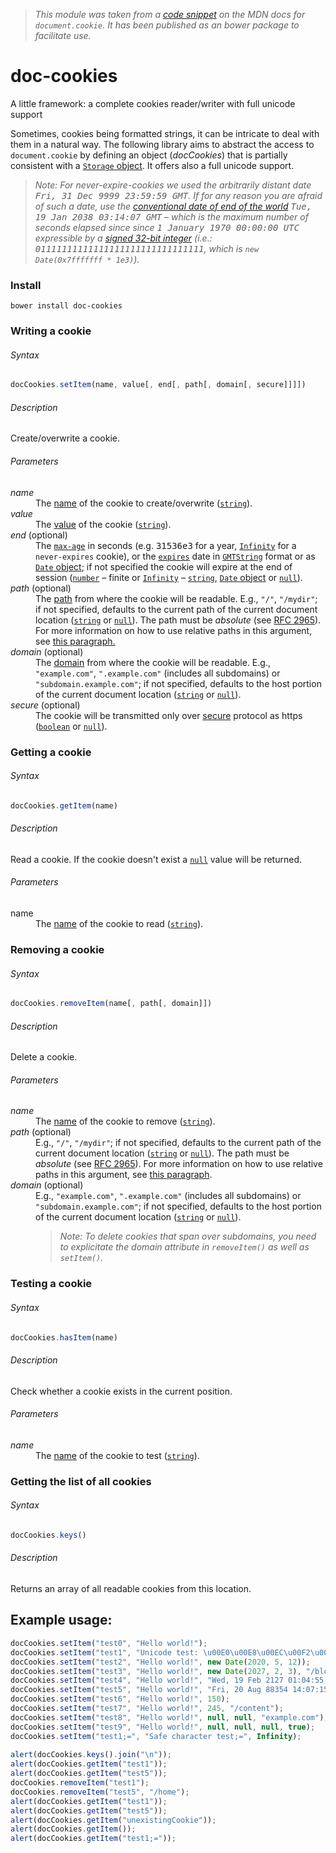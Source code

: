 > *This module was taken from a [code snippet](https://developer.mozilla.org/en-US/docs/Web/API/document/cookie#A_little_framework.3A_a_complete_cookies_reader.2Fwriter_with_full_unicode_support) on the MDN docs for `document.cookie`. It has been published as an bower package to facilitate use.*

# doc-cookies
A little framework: a complete cookies reader/writer with full unicode support

Sometimes, cookies being formatted strings, it can be intricate to deal with them in a natural way. The following library aims to abstract the access to <code>document.cookie</code> by defining an object (<var>docCookies</var>) that is partially consistent with a <a href="https://developer.mozilla.org/en-US/docs/Web/Guide/API/DOM/Storage#Storage"><code>Storage</code> object</a>. It offers also a full unicode support.

> *Note: For never-expire-cookies we used the arbitrarily distant date <samp>Fri, 31 Dec 9999 23:59:59 GMT</samp>. If for any reason you are afraid of such a date, use the [conventional date of end of the world](http://en.wikipedia.org/wiki/Year_2038_problem) <samp>Tue, 19 Jan 2038 03:14:07 GMT</samp> – which is the maximum number of seconds elapsed since since <samp>1 January 1970 00:00:00 UTC</samp> expressible by a [signed 32-bit integer](https://developer.mozilla.org/en-US/docs/JavaScript/Reference/Operators/Bitwise_Operators#Signed_32-bit_integers) (i.e.: <samp>01111111111111111111111111111111</samp>, which is `new Date(0x7fffffff * 1e3)`).*

### Install
`bower install doc-cookies`

### Writing a cookie

###### Syntax
``` javascript
docCookies.setItem(name, value[, end[, path[, domain[, secure]]]])
```

###### Description
Create/overwrite a cookie.

###### Parameters
<dl>
<dt><var>name</var></dt>
<dd>The <a href="https://developer.mozilla.org/en-US/docs/Web/API/document/cookie#new-cookie_syntax">name</a> of the cookie to create/overwrite (<a href="https://developer.mozilla.org/en-US/docs/JavaScript/Reference/Global_Objects/String"><code>string</code></a>).</dd>
<dt><var>value</var></dt>
<dd>The <a href="https://developer.mozilla.org/en-US/docs/Web/API/document/cookie#new-cookie_syntax">value</a> of the cookie (<a href="https://developer.mozilla.org/en-US/docs/JavaScript/Reference/Global_Objects/String"><code>string</code></a>).</dd>
<dt><var>end</var> (optional)</dt>
<dd>The <a href="https://developer.mozilla.org/en-US/docs/Web/API/document/cookie#new-cookie_max-age"><code>max-age</code></a> in seconds (e.g. <samp>31536e3</samp> for a year, <a href="https://developer.mozilla.org/en-US/docs/JavaScript/Reference/Global_Objects/Infinity"><code>Infinity</code></a> for a <code>never-expires</code> cookie), or the <a href="https://developer.mozilla.org/en-US/docs/Web/API/document/cookie#new-cookie_expires"><code>expires</code></a> date in <a href="https://developer.mozilla.org/en-US/docs/JavaScript/Reference/Global_Objects/Date/toGMTString"><code>GMTString</code></a> format or as <a href="https://developer.mozilla.org/en-US/docs/JavaScript/Reference/Global_Objects/Date"><code>Date</code> object</a>; if not specified the cookie will expire at the end of session (<a href="https://developer.mozilla.org/en-US/docs/JavaScript/Reference/Global_Objects/Number"><code>number</code></a> – finite or <a href="https://developer.mozilla.org/en-US/docs/JavaScript/Reference/Global_Objects/Infinity"><code>Infinity</code></a> – <a href="https://developer.mozilla.org/en-US/docs/JavaScript/Reference/Global_Objects/String"><code>string</code></a>, <a href="https://developer.mozilla.org/en-US/docs/JavaScript/Reference/Global_Objects/Date"><code>Date</code> object</a> or <a href="https://developer.mozilla.org/en-US/docs/Web/JavaScript/Reference/Global_Objects/null"><code>null</code></a>).</dd>
<dt><var>path</var> (optional)</dt>
<dd>The <a href="https://developer.mozilla.org/en-US/docs/Web/API/document/cookie#new-cookie_path">path</a> from where the cookie will be readable. E.g., <code>"/"</code>, <code>"/mydir"</code>; if not specified, defaults to the current path of the current document location (<a href="https://developer.mozilla.org/en-US/docs/JavaScript/Reference/Global_Objects/String"><code>string</code></a> or <a href="https://developer.mozilla.org/en-US/docs/Web/JavaScript/Reference/Global_Objects/null"><code>null</code></a>). The path must be <em>absolute</em> (see <a href="http://www.ietf.org/rfc/rfc2965.txt">RFC 2965</a>). For more information on how to use relative paths in this argument, see <a href="https://developer.mozilla.org/en-US/docs/Web/API/document/cookie#Using_relative_URLs_in_the_path_parameter">this paragraph.</a></dd>
<dt><var>domain</var> (optional)</dt>
<dd>The <a href="https://developer.mozilla.org/en-US/docs/Web/API/document/cookie#new-cookie_domain">domain</a> from where the cookie will be readable. E.g., <code>"example.com"</code>, <code>".example.com"</code> (includes all subdomains) or <code>"subdomain.example.com"</code>; if not specified, defaults to the host portion of the current document location (<a href="https://developer.mozilla.org/en-US/docs/JavaScript/Reference/Global_Objects/String"><code>string</code></a> or <a href="https://developer.mozilla.org/en-US/docs/Web/JavaScript/Reference/Global_Objects/null"><code>null</code></a>).</dd>
<dt><var>secure</var> (optional)</dt>
<dd>The cookie will be transmitted only over <a href="https://developer.mozilla.org/en-US/docs/Web/API/document/cookie#new-cookie_secure">secure</a> protocol as https (<a href="https://developer.mozilla.org/en-US/docs/JavaScript/Reference/Global_Objects/Boolean"><code>boolean</code></a> or <a href="https://developer.mozilla.org/en-US/docs/Web/JavaScript/Reference/Global_Objects/null"><code>null</code></a>).</dd>
</dl>

### Getting a cookie
###### Syntax
``` javascript
docCookies.getItem(name)
```
###### Description
Read a cookie. If the cookie doesn't exist a [`null`](https://developer.mozilla.org/en-US/docs/Web/JavaScript/Reference/Global_Objects/null) value will be returned.

###### Parameters
<dl>
<dt>name</dt>
<dd>The <a href="https://developer.mozilla.org/en-US/docs/Web/API/document/cookie#new-cookie_syntax">name</a> of the cookie to read (<a href="https://developer.mozilla.org/en-US/docs/JavaScript/Reference/Global_Objects/String"><code>string</code></a>).</dd>
</dl>

### Removing a cookie

###### Syntax
``` javascript
docCookies.removeItem(name[, path[, domain]])
```

###### Description
Delete a cookie.

###### Parameters
<dl>
<dt><var>name</var></dt>
<dd>The <a href="https://developer.mozilla.org/en-US/docs/Web/API/document/cookie#new-cookie_syntax">name</a> of the cookie to remove (<a href="https://developer.mozilla.org/en-US/docs/JavaScript/Reference/Global_Objects/String"><code>string</code></a>).</dd>
<dt><var>path</var> (optional)</dt>
<dd>E.g., <code>"/"</code>, <code>"/mydir"</code>; if not specified, defaults to the current path of the current document location (<a href="https://developer.mozilla.org/en-US/docs/JavaScript/Reference/Global_Objects/String"><code>string</code></a> or <a href="https://developer.mozilla.org/en-US/docs/Web/JavaScript/Reference/Global_Objects/null"><code>null</code></a>). The path must be <em>absolute</em> (see <a href="http://www.ietf.org/rfc/rfc2965.txt">RFC 2965</a>). For more information on how to use relative paths in this argument, see <a href="https://developer.mozilla.org/en-US/docs/Web/API/document/cookie#Using_relative_URLs_in_the_path_parameter">this paragraph</a>.</dd>
<dt><var>domain</var> (optional)</dt>
<dd>E.g., <code>"example.com"</code>, <code>".example.com"</code> (includes all subdomains) or <code>"subdomain.example.com"</code>; if not specified, defaults to the host portion of the current document location (<a href="https://developer.mozilla.org/en-US/docs/JavaScript/Reference/Global_Objects/String"><code>string</code></a> or <a href="https://developer.mozilla.org/en-US/docs/Web/JavaScript/Reference/Global_Objects/null"><code>null</code></a>).
<blockquote>
<p><em>Note: To delete cookies that span over subdomains, you need to explicitate the domain attribute in <code>removeItem()</code> as well as <code>setItem()</code>.</em></p>
</blockquote>
</dd>
</dl>

### Testing a cookie

###### Syntax
``` javascript
docCookies.hasItem(name)
```

###### Description
Check whether a cookie exists in the current position.

###### Parameters
<dl>
<dt><var>name</var></dt>
<dd>The <a href="https://developer.mozilla.org/en-US/docs/Web/API/document/cookie#new-cookie_syntax">name</a> of the cookie to test (<a href="https://developer.mozilla.org/en-US/docs/JavaScript/Reference/Global_Objects/String"><code>string</code></a>).</dd>
</dl>

### Getting the list of all cookies
###### Syntax
``` javascript
docCookies.keys()
```

###### Description
Returns an array of all readable cookies from this location.

## Example usage:

``` javascript
docCookies.setItem("test0", "Hello world!");
docCookies.setItem("test1", "Unicode test: \u00E0\u00E8\u00EC\u00F2\u00F9", Infinity);
docCookies.setItem("test2", "Hello world!", new Date(2020, 5, 12));
docCookies.setItem("test3", "Hello world!", new Date(2027, 2, 3), "/blog");
docCookies.setItem("test4", "Hello world!", "Wed, 19 Feb 2127 01:04:55 GMT");
docCookies.setItem("test5", "Hello world!", "Fri, 20 Aug 88354 14:07:15 GMT", "/home");
docCookies.setItem("test6", "Hello world!", 150);
docCookies.setItem("test7", "Hello world!", 245, "/content");
docCookies.setItem("test8", "Hello world!", null, null, "example.com");
docCookies.setItem("test9", "Hello world!", null, null, null, true);
docCookies.setItem("test1;=", "Safe character test;=", Infinity);
 
alert(docCookies.keys().join("\n"));
alert(docCookies.getItem("test1"));
alert(docCookies.getItem("test5"));
docCookies.removeItem("test1");
docCookies.removeItem("test5", "/home");
alert(docCookies.getItem("test1"));
alert(docCookies.getItem("test5"));
alert(docCookies.getItem("unexistingCookie"));
alert(docCookies.getItem());
alert(docCookies.getItem("test1;="));
```
